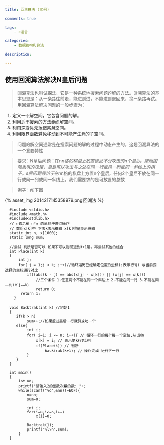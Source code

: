 ```yaml
---
title: 回溯算法 (实例)

comments: true    

tags: 
    - C语言

categories: 
    - 数据结构和算法

description: 

---
```



## 使用回溯算法解决N皇后问题

> 回溯算法也叫试探法，它是一种系统地搜索问题的解的方法。回溯算法的基本思想是：从一条路往前走，能进则进，不能进则退回来，换一条路再试。用回溯算法解决问题的一般步骤为：

1. 定义一个解空间，它包含问题的解。
2. 利用适于搜索的方法组织解空间。
3. 利用深度优先法搜索解空间。
4. 利用限界函数避免移动到不可能产生解的子空间。

<!--more-->

> 问题的解空间通常是在搜索问题的解的过程中动态产生的，这是回溯算法的一个重要特性

> 要求：N皇后问题：在n*n格的棋盘上放置彼此不受攻击的n个皇后。按照国际象棋的规矩，皇后可以攻击与之处在同一行或同一列或同一斜线上的棋子。n后问题等价于在n*n格的棋盘上方置n个皇后，任何2个皇后不放在同一行或同一列或同一斜线上。我们需要求的是可放置的总数

> 例子：如下图
        

{% asset_img 2014217145358979.png 回溯法 %}


        
      #include <stdio.h>
      #include <math.h>
      #include<stdlib.h>
      // n表示在 n*n 的坐标中进行操作
      // 数组x[k]中 下表k表示横轴 x[k]得值表示纵轴
      static int n, x[1000];
      static long sum;
      
      //尝试 判断是否可以 如果不可以则回退到t+1层，再尝试其他的组合
      int Place(int k)
      {
          int j;
          for( j = 1;j < k; j++)//循环遍历已经确定位置的坐标(j表示行号) 与当前要选择的坐标进行对比
              if((abs(k - j) == abs(x[j] - x[k])) || (x[j] == x[k]))
                  //三个条件 1.任意两个不能在同一个斜边上 2.不能在同一行 3.不能在同一列(即j==k)
                  return 0;
           return 1;
        }
      
      void Backtrak(int k) //初始1
      {
         if(k > n)
              sum++;//如果超过最后一行就算成功一个
         else{
              int i;
              for( i=1; i <= n; i++){ // 循环一行的每个每一个空位,从1到n
                  x[k] = i; // 表示第k行第i列
                  if(Place(k)) // 判断
                      Backtrak(k+1); // 操作完成 进行下一行
              }
         }
      }
      
      int main()
      {
          int nn;
          printf("请输入2的整数次幂的数: ");
          while(scanf("%d",&nn)!=EOF){
              n=nn;
              sum=0;
      
              int i;
              for(i=0;i<=n;i++)
                  x[i]=0;
      
              Backtrak(1);
              printf("%l\n",sum);
          }
      }
  

